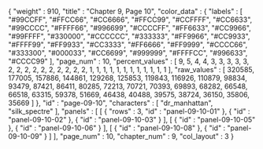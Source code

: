 {
  "weight" : 910,
  "title" : "Chapter 9, Page 10",
  "color_data" : {
    "labels" : [
      "#99CCFF",
      "#FFCC66",
      "#CC6666",
      "#FFCC99",
      "#CCFFFF",
      "#CC6633",
      "#99CCCC",
      "#FFFF66",
      "#996699",
      "#CCCCFF",
      "#FF6633",
      "#CC9966",
      "#99FFFF",
      "#330000",
      "#CCCCCC",
      "#333333",
      "#FF9966",
      "#CC9933",
      "#FFFF99",
      "#FF9933",
      "#CC3333",
      "#FF6666",
      "#FF9999",
      "#CCCC66",
      "#333300",
      "#000033",
      "#CC6699",
      "#999999",
      "#FFFFCC",
      "#996633",
      "#CCCC99"
    ],
    "page_num" : 10,
    "percent_values" : [
      9,
      5,
      4,
      4,
      3,
      3,
      3,
      3,
      3,
      2,
      2,
      2,
      2,
      2,
      2,
      2,
      2,
      2,
      2,
      1,
      1,
      1,
      1,
      1,
      1,
      1,
      1,
      1,
      1,
      1,
      1
    ],
    "raw_values" : [
      320585,
      177005,
      157886,
      144861,
      129268,
      125853,
      119843,
      116926,
      110879,
      98834,
      93479,
      87421,
      86411,
      80285,
      72213,
      70721,
      70393,
      69893,
      68282,
      66548,
      66518,
      63315,
      59378,
      51669,
      46438,
      40488,
      39575,
      38724,
      36150,
      35806,
      35669
    ]
  },
  "id" : "page-09-10",
  "characters" : [
    "dr_manhattan",
    "silk_spectre"
  ],
  "panels" : [
    [
      {
        "rows" : 3,
        "id" : "panel-09-10-01"
      },
      {
        "id" : "panel-09-10-02"
      },
      {
        "id" : "panel-09-10-03"
      }
    ],
    [
      {
        "id" : "panel-09-10-05"
      },
      {
        "id" : "panel-09-10-06"
      }
    ],
    [
      {
        "id" : "panel-09-10-08"
      },
      {
        "id" : "panel-09-10-09"
      }
    ]
  ],
  "page_num" : 10,
  "chapter_num" : 9,
  "col_layout" : 3
}
